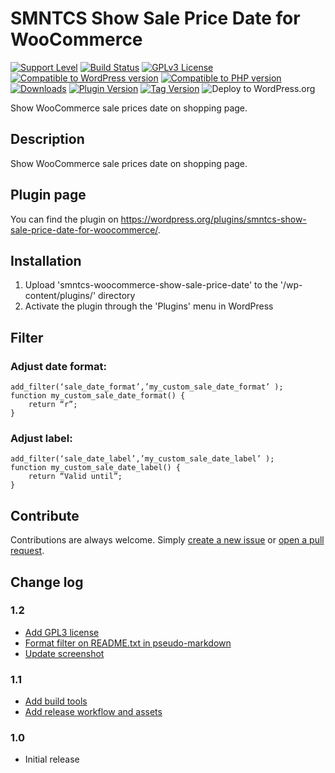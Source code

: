 # SMNTCS Show Sale Price Date for WooCommerce

[![Support Level](https://img.shields.io/badge/support-active-green.svg)](#support-level)
[![Build Status](https://api.travis-ci.com/nielslange/smntcs-show-sale-price-date-for-woocommerce.svg?branch=master)](https://api.travis-ci.com/nielslange/smntcs-show-sale-price-date-for-woocommerce)
[![GPLv3 License](https://img.shields.io/github/license/nielslange/smntcs-show-sale-price-date-for-woocommerce.svg)](https://www.gnu.org/licenses/gpl.html)
[![Compatible to WordPress version](https://plugintests.com/plugins/smntcs-show-sale-price-date-for-woocommerce/wp-badge.svg)](https://plugintests.com/plugins/smntcs-show-sale-price-date-for-woocommerce/latest)
[![Compatible to PHP version](https://plugintests.com/plugins/smntcs-show-sale-price-date-for-woocommerce/php-badge.svg)](https://plugintests.com/plugins/smntcs-show-sale-price-date-for-woocommerce/latest)
[![Downloads](https://img.shields.io/wordpress/plugin/dt/smntcs-show-sale-price-date-for-woocommerce.svg)](https://wordpress.org/plugins/smntcs-show-sale-price-date-for-woocommerce/)
[![Plugin Version](https://img.shields.io/wordpress/plugin/v/smntcs-show-sale-price-date-for-woocommerce.svg)](https://wordpress.org/plugins/smntcs-show-sale-price-date-for-woocommerce/)
[![Tag Version](https://img.shields.io/github/tag/nielslange/smntcs-show-sale-price-date-for-woocommerce.svg)](https://wordpress.org/plugins/smntcs-show-sale-price-date-for-woocommerce/)
![Deploy to WordPress.org](https://github.com/nielslange/smntcs-show-sale-price-date-for-woocommerce/workflows/Deploy%20to%20WordPress.org/badge.svg)

Show WooCommerce sale prices date on shopping page.

## Description

Show WooCommerce sale prices date on shopping page.

## Plugin page

You can find the plugin on https://wordpress.org/plugins/smntcs-show-sale-price-date-for-woocommerce/.

## Installation

1. Upload 'smntcs-woocommerce-show-sale-price-date' to the '/wp-content/plugins/' directory
2. Activate the plugin through the 'Plugins' menu in WordPress

## Filter

### Adjust date format:

```
add_filter(‘sale_date_format’,’my_custom_sale_date_format’ );
function my_custom_sale_date_format() {
	return “r”;
}
```

### Adjust label:

```
add_filter(‘sale_date_label’,’my_custom_sale_date_label’ );
function my_custom_sale_date_label() {
	return “Valid until”;
}
```

## Contribute

Contributions are always welcome. Simply [create a new issue](https://github.com/nielslange/smntcs-show-sale-price-date-for-woocommerce/issues/new) or [open a pull request](https://github.com/nielslange/smntcs-show-sale-price-date-for-woocommerce/compare).

## Change log

### 1.2
* [Add GPL3 license](https://github.com/nielslange/smntcs-show-sale-price-date-for-woocommerce/issues/11)
* [Format filter on README.txt in pseudo-markdown](https://github.com/nielslange/smntcs-show-sale-price-date-for-woocommerce/issues/9)
* [Update screenshot](https://github.com/nielslange/smntcs-show-sale-price-date-for-woocommerce/issues/10)

### 1.1
* [Add build tools](https://github.com/nielslange/smntcs-show-sale-price-date-for-woocommerce/issues/1)
* [Add release workflow and assets](https://github.com/nielslange/smntcs-show-sale-price-date-for-woocommerce/issues/2)

### 1.0
* Initial release
